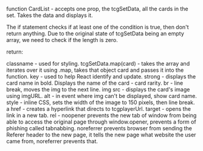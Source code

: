 function CardList - accepts one prop, the tcgSetData, all the cards in the set. Takes the data and displays it. 

The if statement checks if at least one of the condition is true, then don't return anything. Due to the original state of tcgSetData being an empty array, we need to check if the length is zero.

return:

classname - used for styling.
tcgSetData.map(card) - takes the array and iterates over it using .map, takes that object card and passes it into the function.
key - used to help React identify and update.
strong - displays the card name in bold.
Displays the name of the card - card rarity.
br - line break, moves the img to the next line.
img src - displays the card's image using imgURL.
alt - in event where img can't be displayed, show card name.
style - inline CSS, sets the width of the image to 150 pixels, then line break.
a href - creates a hyperlink that directs to tcgplayerUrl.
target - opens the link in a new tab.
rel - noopener prevents the new tab of window from being able to access the original page through window.opener, prevents a form of phishing called tabnabbing. noreferrer prevents browser from sending the Referer header to the new page, it tells the new page what website the user came from, noreferrer prevents that.  